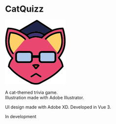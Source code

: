 # CatQuizz

  ![Alt text](/src/assets/cat.png?raw=true "Optional Title")

A cat-themed trivia game.   
Illustration made with Adobe Illustrator.   
  
UI design made with Adobe XD.
Developed in Vue 3.

In development

